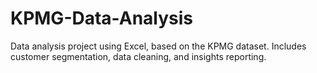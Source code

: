 # KPMG-Data-Analysis
Data analysis project using Excel, based on the KPMG dataset. Includes customer segmentation, data cleaning, and insights reporting.

